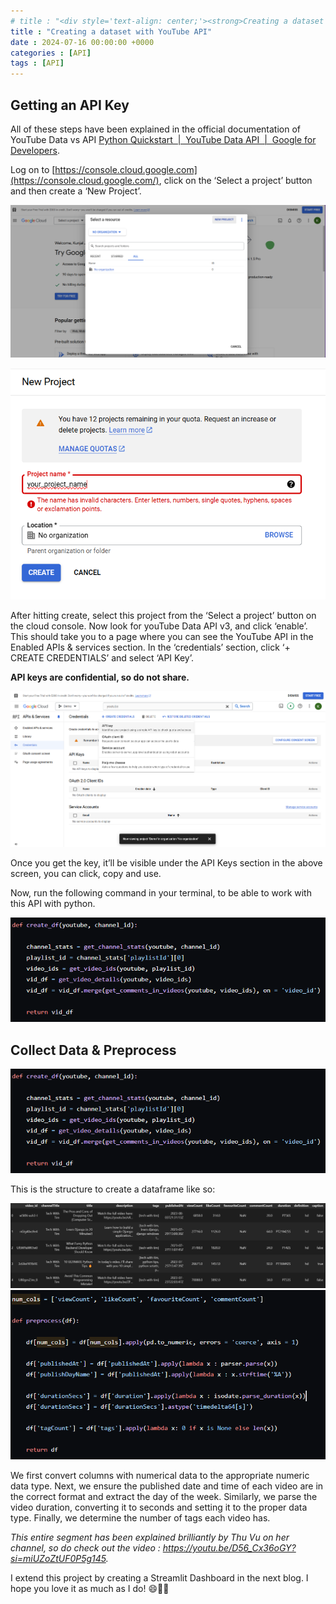 ```yaml
---
# title : "<div style='text-align: center;'><strong>Creating a dataset with YouTube API</strong></div>"
title : "Creating a dataset with YouTube API"
date : 2024-07-16 00:00:00 +0000
categories : [API]
tags : [API]
---
```


## Getting an API Key 
All of these steps have been explained in the official documentation of YouTube Data vs API [Python Quickstart  |  YouTube Data API  |  Google for Developers](https://developers.google.com/youtube/v3/quickstart/python).

Log on to [https://console.cloud.google.com](https://console.cloud.google.com/), click on the ‘Select a project’ button and then create a ‘New Project’.

![Untitled](assets/img/posts/MakeDataset/MakeProj1.png)

<div style="text-align: center;">
  <img src="./images/MakeDataset/MakeProj2.png" alt="Example Image">
</div>                                        

After hitting create, select this project from the ‘Select a project’ button on the cloud console. Now look for youTube Data API v3, and click ‘enable’. This should take you to a page where you can see the YouTube API in the Enabled APIs & services section. In the ‘credentials’ section, click ‘+ CREATE CREDENTIALS’ and select ‘API Key’.

**API keys are confidential, so do not share.**

<div style="text-align: center;">
  <img src="images/MakeDataset/CreateKey.png" alt="Example Image">
</div>                                                                      

Once you get the key, it’ll be visible under the API Keys section in the above screen, you can click, copy and use.

Now, run the following command in your terminal, to be able to work with this API with python.

<div style="text-align: center;">
  <img src="assets/img/posts/MakeDataset/CreateDf.png" alt="Example Image">
</div>                                        

## Collect Data & Preprocess

<div style="text-align: center;">
  <img src="images/MakeDataset/CreateDf.png" alt="Example Image">
</div>      

This is the structure to create a dataframe like so:

<div style="text-align: center;">
  <img src="images/MakeDataset/Df.png" alt="Example Image">
</div>  

<div style="text-align: center;">
  <img src="images/MakeDataset/Preprocess.png" alt="Example Image">
</div>  


We first convert columns with numerical data to the appropriate numeric data type. Next, we ensure the published date and time of each video are in the correct format and extract the day of the week. Similarly, we parse the video duration, converting it to seconds and setting it to the proper data type. Finally, we determine the number of tags each video has.

*This entire segment has been explained brilliantly by Thu Vu on her channel, so do check out the video : https://youtu.be/D56_Cx36oGY?si=miUZoZtUF0P5g145.*

I extend this project by creating a Streamlit Dashboard in the next blog. I hope you love it as much as I do! 😄🌟🚀
